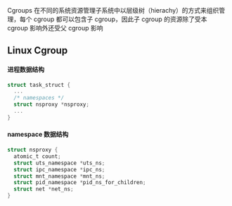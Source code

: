 Cgroups 在不同的系统资源管理子系统中以层级树（hierachy）的方式来组织管理，每个 cgroup 都可以包含子 cgroup，因此子 cgroup 的资源除了受本 cgroup 影响外还受父 cgroup 影响

## Linux Cgroup

#### 进程数据结构

```c
struct task_struct {
  ...
  /* namespaces */
  struct nsproxy *nsproxy;
  ...
}
```

#### namespace 数据结构

```c
struct nsproxy {
  atomic_t count;
  struct uts_namespace *uts_ns;
  struct ipc_namespace *ipc_ns;
  struct mnt_namespace *mnt_ns;
  struct pid_namespace *pid_ns_for_children;
  struct net *net_ns;
}
```

#### 

